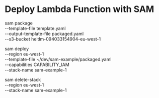 # Deploy Lambda Function with SAM

sam package \
--template-file template.yaml \
--output-template-file packaged.yaml \
--s3-bucket heitlm-094033154904-eu-west-1

sam deploy \
--region eu-west-1 \
--template-file ~/dev/sam-example/packaged.yaml \
--capabilities CAPABILITY_IAM \
--stack-name sam-example-1

sam delete-stack \
--region eu-west-1 \
--stack-name sam-example-1
